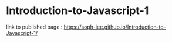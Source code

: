 # Introduction-to-Javascript-1

link to published page :  https://soph-iee.github.io/Introduction-to-Javascript-1/
